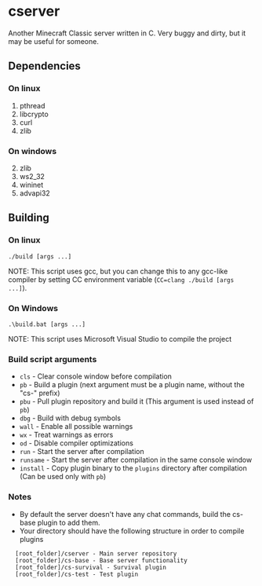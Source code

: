 # cserver
Another Minecraft Classic server written in C. Very buggy and dirty, but it may be useful for someone.

## Dependencies

### On linux
1. pthread
2. libcrypto
3. curl
4. zlib

### On windows
2. zlib
3. ws2_32
4. wininet
5. advapi32

## Building

### On linux
``./build [args ...]``

NOTE: This script uses gcc, but you can change this to any gcc-like compiler by setting CC environment variable (``CC=clang ./build [args ...]``).

### On Windows
``.\build.bat [args ...]``

NOTE: This script uses Microsoft Visual Studio to compile the project

### Build script arguments
* ``cls`` - Clear console window before compilation
* ``pb`` - Build a plugin (next argument must be a plugin name, without the "cs-" prefix)
* ``pbu`` - Pull plugin repository and build it (This argument is used instead of ``pb``)
* ``dbg`` - Build with debug symbols
* ``wall`` - Enable all possible warnings
* ``wx`` - Treat warnings as errors
* ``od`` - Disable compiler optimizations
* ``run`` - Start the server after compilation
* ``runsame`` - Start the server after compilation in the same console window
* ``install`` - Copy plugin binary to the ``plugins`` directory after compilation (Can be used only with ``pb``)

### Notes
* By default the server doesn't have any chat commands, build the cs-base plugin to add them.
* Your directory should have the following structure in order to compile plugins
```
  [root_folder]/cserver - Main server repository
  [root_folder]/cs-base - Base server functionality
  [root_folder]/cs-survival - Survival plugin
  [root_folder]/cs-test - Test plugin
```
